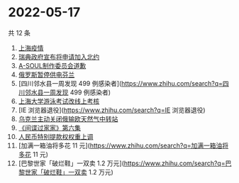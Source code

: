 # 2022-05-17

共 12 条

<!-- BEGIN -->
<!-- 最后更新时间 Tue May 17 2022 02:19:21 GMT+0800 (China Standard Time) -->

1. [上海疫情](https://www.zhihu.com/search?q=上海疫情)
1. [瑞典政府宣布将申请加入北约](https://www.zhihu.com/search?q=瑞典政府宣布将申请加入北约)
1. [A-SOUL制作委员会道歉](https://www.zhihu.com/search?q=A-SOUL制作委员会道歉)
1. [俄罗斯暂停供电芬兰](https://www.zhihu.com/search?q=俄罗斯暂停供电芬兰)
1. [四川邻水县一周发现 499 例感染者](https://www.zhihu.com/search?q=四川邻水县一周发现 499 例感染者)
1. [上海大学游泳考试改线上考核](https://www.zhihu.com/search?q=上海大学游泳考试改线上考核)
1. [IE 浏览器退役](https://www.zhihu.com/search?q=IE 浏览器退役)
1. [乌克兰主动关闭俄输欧天然气中转站](https://www.zhihu.com/search?q=乌克兰主动关闭俄输欧天然气中转站)
1. [《间谍过家家》第六集](https://www.zhihu.com/search?q=《间谍过家家》第六集)
1. [人民币特别提款权权重上调](https://www.zhihu.com/search?q=人民币特别提款权权重上调)
1. [加满一箱油将多花 11 元](https://www.zhihu.com/search?q=加满一箱油将多花 11 元)
1. [巴黎世家「破烂鞋」一双卖 1.2 万元](https://www.zhihu.com/search?q=巴黎世家「破烂鞋」一双卖 1.2 万元)

<!-- END -->
